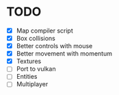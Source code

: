 # TODO
- [x] Map compiler script
- [x] Box collisions
- [x] Better controls with mouse
- [x] Better movement with momentum
- [x] Textures
- [ ] Port to vulkan
- [ ] Entities
- [ ] Multiplayer
